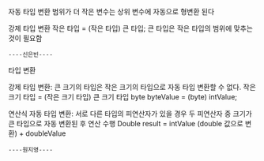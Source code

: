자동 타입 변환
    범위가 더 작은 변수는 상위 변수에 자동으로 형변환 된다

강제 타입 변환
    작은 타입 = (작은 타입) 큰 타입;
    큰 타입은 작은 타입의 범위에 맞추는 것이 필요함

    ----신은빈----
    

타입 변환

강제 타입 변환: 큰 크기의 타입은 작은 크기의 타입으로 자동 타입 변환할 수 없다. 
		작은 크기 타입 = (작은 크기 타입) 큰 크기 타입 
		byte byteValue = (byte) intValue; 
	
연산식 자동 타입 변환: 서로 다른 타입의 피연산자가 있을 경우 두 피연산자 중 크기가 큰 타입으로 자동 변환된 후 연산 수행 
		Double result = intValue (double 값으로 변환) + doubleValue 
        
    ----원지영----        
